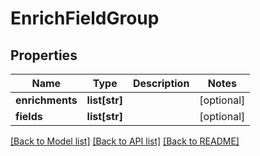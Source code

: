 # EnrichFieldGroup

## Properties
Name | Type | Description | Notes
------------ | ------------- | ------------- | -------------
**enrichments** | **list[str]** |  | [optional] 
**fields** | **list[str]** |  | [optional] 

[[Back to Model list]](../README.md#documentation-for-models) [[Back to API list]](../README.md#documentation-for-api-endpoints) [[Back to README]](../README.md)


